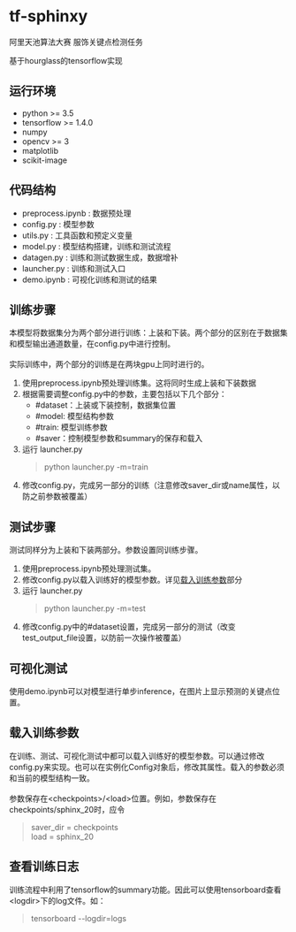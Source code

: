 # tf-sphinxy
阿里天池算法大赛 服饰关键点检测任务

基于hourglass的tensorflow实现

## 运行环境
* python >= 3.5
* tensorflow >= 1.4.0
* numpy
* opencv >= 3
* matplotlib
* scikit-image

## 代码结构
* preprocess.ipynb : 数据预处理
* config.py : 模型参数
* utils.py : 工具函数和预定义变量
* model.py : 模型结构搭建，训练和测试流程
* datagen.py : 训练和测试数据生成，数据增补
* launcher.py : 训练和测试入口
* demo.ipynb : 可视化训练和测试的结果

## 训练步骤
本模型将数据集分为两个部分进行训练：上装和下装。两个部分的区别在于数据集和模型输出通道数量，在config.py中进行控制。</br></br>
实际训练中，两个部分的训练是在两块gpu上同时进行的。
1. 使用preprocess.ipynb预处理训练集。这将同时生成上装和下装数据
2. 根据需要调整config.py中的参数，主要包括以下几个部分：
    * #dataset：上装或下装控制，数据集位置
    * #model: 模型结构参数
    * #train: 模型训练参数
    * #saver：控制模型参数和summary的保存和载入
3. 运行 launcher.py
    > python launcher.py -m=train
4. 修改config.py，完成另一部分的训练（注意修改saver_dir或name属性，以防之前参数被覆盖）

## 测试步骤
测试同样分为上装和下装两部分。参数设置同训练步骤。
1. 使用preprocess.ipynb预处理测试集。
2. 修改config.py以载入训练好的模型参数。详见[载入训练参数](#载入训练参数)部分
2. 运行 launcher.py
    > python launcher.py -m=test
3. 修改config.py中的#dataset设置，完成另一部分的测试（改变test_output_file设置，以防前一次操作被覆盖）

## 可视化测试
使用demo.ipynb可以对模型进行单步inference，在图片上显示预测的关键点位置。
<span id="load"></span>

## 载入训练参数
在训练、测试、可视化测试中都可以载入训练好的模型参数。可以通过修改config.py来实现。也可以在实例化Config对象后，修改其属性。载入的参数必须和当前的模型结构一致。</br></br>
参数保存在\<checkpoints>/\<load>位置。例如，参数保存在checkpoints/sphinx_20时，应令
> saver_dir = checkpoints  
> load = sphinx_20

## 查看训练日志
训练流程中利用了tensorflow的summary功能。因此可以使用tensorboard查看\<logdir>下的log文件。如：
> tensorboard --logdir=logs
